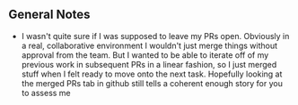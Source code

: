 
## General Notes

- I wasn't quite sure if I was supposed to leave my PRs open. Obviously in a real, collaborative environment I wouldn't just merge things without approval from the team. But I wanted to be able to iterate off of my previous work in subsequent PRs in a linear fashion, so I just merged stuff when I felt ready to move onto the next task. Hopefully looking at the merged PRs tab in github still tells a coherent enough story for you to assess me
